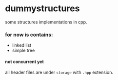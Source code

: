 # dummystructures
some structures implementations in cpp.


### for now is contains:
 * linked list
 * simple tree
 
#### not concurrent yet
 all header files are under ```storage``` with ```.hpp``` extension.

